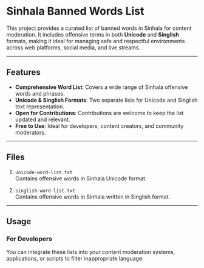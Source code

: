 # Sinhala Banned Words List

This project provides a curated list of banned words in Sinhala for content moderation. It includes offensive terms in both **Unicode** and **Singlish** formats, making it ideal for managing safe and respectful environments across web platforms, social media, and live streams.

---

## Features

- **Comprehensive Word List**: Covers a wide range of Sinhala offensive words and phrases.
- **Unicode & Singlish Formats**: Two separate lists for Unicode and Singlish text representation.
- **Open for Contributions**: Contributions are welcome to keep the list updated and relevant.
- **Free to Use**: Ideal for developers, content creators, and community moderators.

---

## Files

1. `unicode-word-list.txt`  
   Contains offensive words in Sinhala Unicode format.

2. `singlish-word-list.txt`  
   Contains offensive words in Sinhala written in Singlish format.

---

## Usage

### For Developers
You can integrate these lists into your content moderation systems, applications, or scripts to filter inappropriate language.
